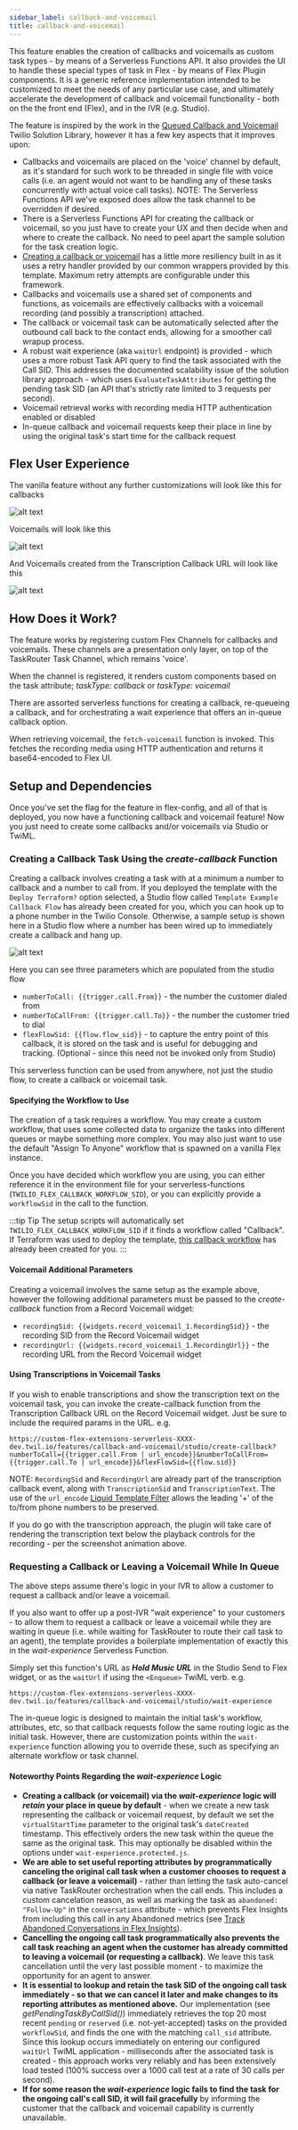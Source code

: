 ```yaml
---
sidebar_label: callback-and-voicemail
title: callback-and-voicemail
---
```


This feature enables the creation of callbacks and voicemails as custom task types - by means of a Serverless Functions API. It also provides the UI to handle these special types of task in Flex - by means of Flex Plugin components. It is a generic reference implementation intended to be customized to meet the needs of any particular use case, and ultimately accelerate the development of callback and voicemail functionality - both on the the front end (Flex), and in the IVR (e.g. Studio).

The feature is inspired by the work in the [Queued Callback and Voicemail](https://www.twilio.com/docs/flex/solutions-library/queued-callback-and-voicemail) Twilio Solution Library, however it has a few key aspects that it improves upon:

- Callbacks and voicemails are placed on the 'voice' channel by default, as it's standard for such work to be threaded in single file with voice calls (i.e. an agent would not want to be handling any of these tasks concurrently with actual voice call tasks). NOTE: The Serverless Functions API we've exposed does allow the task channel to be overridden if desired.
- There is a Serverless Functions API for creating the callback or voicemail, so you just have to create your UX and then decide when and where to create the callback. No need to peel apart the sample solution for the task creation logic.
- [Creating a callback or voicemail](https://github.com/twilio-professional-services/flex-project-template/blob/main/serverless-functions/src/functions/features/callback-and-voicemail/studio/create-callback.protected.js) has a little more resiliency built in as it uses a retry handler provided by our common wrappers provided by this template. Maximum retry attempts are configurable under this framework.
- Callbacks and voicemails use a shared set of components and functions, as voicemails are effectively callbacks with a voicemail recording (and possibly a transcription) attached.
- The callback or voicemail task can be automatically selected after the outbound call back to the contact ends, allowing for a smoother call wrapup process.
- A robust wait experience (aka `waitUrl` endpoint) is provided - which uses a more robust Task API query to find the task associated with the Call SID. This addresses the documented scalability issue of the solution library approach - which uses `EvaluateTaskAttributes` for getting the pending task SID (an API that's strictly rate limited to 3 requests per second).
- Voicemail retrieval works with recording media HTTP authentication enabled or disabled
- In-queue callback and voicemail requests keep their place in line by using the original task's start time for the callback request

## Flex User Experience

The vanilla feature without any further customizations will look like this for callbacks

![alt text](/img/features/callback-and-voicemail/flex-user-experience.gif)

Voicemails will look like this

![alt text](/img/features/callback-and-voicemail/flex-user-experience-vm.gif)

And Voicemails created from the Transcription Callback URL will look like this

![alt text](/img/features/callback-and-voicemail/flex-user-experience-vm-with-trans.gif)

## How Does it Work?

The feature works by registering custom Flex Channels for callbacks and voicemails. These channels are a presentation only layer, on top of the TaskRouter Task Channel, which remains 'voice'.

When the channel is registered, it renders custom components based on the task attribute; _taskType: callback_ or _taskType: voicemail_

There are assorted serverless functions for creating a callback, re-queueing a callback, and for orchestrating a wait experience that offers an in-queue callback option.

When retrieving voicemail, the `fetch-voicemail` function is invoked. This fetches the recording media using HTTP authentication and returns it base64-encoded to Flex UI.

## Setup and Dependencies

Once you've set the flag for the feature in flex-config, and all of that is deployed, you now have a functioning callback and voicemail feature! Now you just need to create some callbacks and/or voicemails via Studio or TwiML.

### Creating a Callback Task Using the _create-callback_ Function

Creating a callback involves creating a task with at a minimum a number to callback and a number to call from. If you deployed the template with the `Deploy Terraform?` option selected, a Studio flow called `Template Example Callback Flow` has already been created for you, which you can hook up to a phone number in the Twilio Console. Otherwise, a sample setup is shown here in a Studio flow where a number has been wired up to immediately create a callback and hang up.

![alt text](/img/features/callback-and-voicemail/sample-triggering-callback.png)

Here you can see three parameters which are populated from the studio flow

- `numberToCall: {{trigger.call.From}}` - the number the customer dialed from
- `numberToCallFrom: {{trigger.call.To}}` - the number the customer tried to dial
- `flexFlowSid: {{flow.flow_sid}}` - to capture the entry point of this callback, it is stored on the task and is useful for debugging and tracking. (Optional - since this need not be invoked only from Studio)

This serverless function can be used from anywhere, not just the studio flow, to create a callback or voicemail task.

#### Specifying the Workflow to Use

The creation of a task requires a workflow. You may create a custom workflow, that uses some collected data to organize the tasks into different queues or maybe something more complex. You may also just want to use the default "Assign To Anyone" workflow that is spawned on a vanilla Flex instance.

Once you have decided which workflow you are using, you can either reference it in the environment file for your serverless-functions (`TWILIO_FLEX_CALLBACK_WORKFLOW_SID`), or you can explicitly provide a `workflowSid` in the call to the function. 

:::tip Tip
The setup scripts will automatically set `TWILIO_FLEX_CALLBACK_WORKFLOW_SID` if it finds a workflow called "Callback". If Terraform was used to deploy the template, [this callback workflow](https://github.com/twilio-professional-services/flex-project-template/blob/main/infra-as-code/terraform/taskrouter/callback.json) has already been created for you.
:::

#### Voicemail Additional Parameters

Creating a voicemail involves the same setup as the example above, however the following additional parameters must be passed to the _create-callback_ function from a Record Voicemail widget:

- `recordingSid: {{widgets.record_voicemail_1.RecordingSid}}` - the recording SID from the Record Voicemail widget
- `recordingUrl: {{widgets.record_voicemail_1.RecordingUrl}}` - the recording URL from the Record Voicemail widget

#### Using Transcriptions in Voicemail Tasks

If you wish to enable transcriptions and show the transcription text on the voicemail task, you can invoke the create-callback function from the Transcription Callback URL on the Record Voicemail widget. Just be sure to include the required params in the URL. e.g.

`https://custom-flex-extensions-serverless-XXXX-dev.twil.io/features/callback-and-voicemail/studio/create-callback?numberToCall={{trigger.call.From | url_encode}}&numberToCallFrom={{trigger.call.To | url_encode}}&flexFlowSid={{flow.sid}}`

NOTE: `RecordingSid` and `RecordingUrl` are already part of the transcription callback event, along with `TranscriptionSid` and `TranscriptionText`. The use of the `url_encode` [Liquid Template Filter](https://www.twilio.com/docs/studio/user-guide/liquid-template-language#standard-filters) allows the leading '+' of the to/from phone numbers to be preserved.

If you do go with the transcription approach, the plugin will take care of rendering the transcription text below the playback controls for the recording - per the screenshot animation above.

### Requesting a Callback or Leaving a Voicemail While In Queue

The above steps assume there's logic in your IVR to allow a customer to request a callback and/or leave a voicemail.

If you also want to offer up a post-IVR "wait experience" to your customers - to allow them to request a callback or leave a voicemail while they are waiting in queue (i.e. while waiting for TaskRouter to route their call task to an agent), the template provides a boilerplate implementation of exactly this in the _wait-experience_ Serverless Function.

Simply set this function's URL as **_Hold Music URL_** in the Studio Send to Flex widget, or as the `waitUrl` if using the `<Enqueue>` TwiML verb. e.g.

`https://custom-flex-extensions-serverless-XXXX-dev.twil.io/features/callback-and-voicemail/studio/wait-experience`

The in-queue logic is designed to maintain the initial task's workflow, attributes, etc, so that callback requests follow the same routing logic as the initial task. However, there are customization points within the `wait-experience` function allowing you to override these, such as specifying an alternate workflow or task channel.

#### Noteworthy Points Regarding the _wait-experience_ Logic

- **Creating a callback (or voicemail) via the _wait-experience_ logic will _retain_ your place in queue by default** - when we create a new task representing the callback or voicemail request, by default we set the `virtualStartTime` parameter to the original task's `dateCreated` timestamp. This effectively orders the new task within the queue the same as the original task. This may optionally be disabled within the options under `wait-experience.protected.js`.
- **We are able to set useful reporting attributes by programmatically canceling the original call task when a customer chooses to request a callback (or leave a voicemail)** - rather than letting the task auto-cancel via native TaskRouter orchestration when the call ends. This includes a custom cancelation reason, as well as marking the task as `abandoned: "Follow-Up"` in the `conversations` attribute - which prevents Flex Insights from including this call in any Abandoned metrics (see [Track Abandoned Conversations in Flex Insights](https://www.twilio.com/docs/flex/end-user-guide/insights/abandoned-conversations#abandoned)).
- **Cancelling the ongoing call task programmatically also prevents the call task reaching an agent when the customer has already committed to leaving a voicemail (or requesting a callback)**. We leave this task cancellation until the very last possible moment - to maximize the opportunity for an agent to answer.
- **It is essential to lookup and retain the task SID of the ongoing call task immediately - so that we can cancel it later and make changes to its reporting attributes as mentioned above.** Our implementation (see _getPendingTaskByCallSid()_) immediately retrieves the top 20 most recent `pending` or `reserved` (i.e. not-yet-accepted) tasks on the provided `workflowSid`, and finds the one with the matching `call_sid` attribute. Since this lookup occurs immediately on entering our configured `waitUrl` TwiML application - milliseconds after the associated task is created - this approach works very reliably and has been extensively load tested (100% success over a 1000 call test at a rate of 30 calls per second).
- **If for some reason the _wait-experience_ logic fails to find the task for the ongoing call's call SID, it will fail gracefully** by informing the customer that the callback and voicemail capability is currently unavailable.
